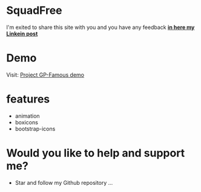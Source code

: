 # SquadFree

 I'm exited to share this site with you and you have any feedback [**in here my Linkein post**](https://www.linkedin.com/in/marouf-ebrahimi-7b6312237)

 # Demo
 Visit: [Project GP-Famous demo](https://maroufebrahimi.github.io/SquadFree/)
 

# features
* animation
* boxicons
* bootstrap-icons


# Would you like to help and support me?
* Star and follow my Github repository
...
